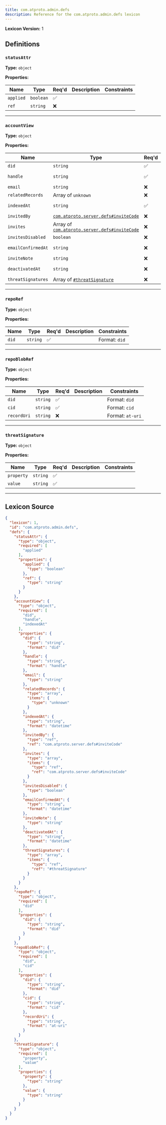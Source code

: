 ```yaml
---
title: com.atproto.admin.defs
description: Reference for the com.atproto.admin.defs lexicon
---
```

**Lexicon Version:** 1

## Definitions

<a name="statusattr"></a>
### `statusAttr`

**Type:** `object`

**Properties:**

| Name | Type | Req'd  | Description | Constraints |
|------|------|----------|-------------|-------------|
| `applied` | `boolean` | ✅  |  |  |
| `ref` | `string` | ❌  |  |  |

---

<a name="accountview"></a>
### `accountView`

**Type:** `object`

**Properties:**

| Name | Type | Req'd  | Description | Constraints |
|------|------|----------|-------------|-------------|
| `did` | `string` | ✅  |  | Format: `did` |
| `handle` | `string` | ✅  |  | Format: `handle` |
| `email` | `string` | ❌  |  |  |
| `relatedRecords` | Array of `unknown` | ❌  |  |  |
| `indexedAt` | `string` | ✅  |  | Format: `datetime` |
| `invitedBy` | [`com.atproto.server.defs#inviteCode`](/lexicons/com/atproto/server/defs#inviteCode) | ❌  |  |  |
| `invites` | Array of [`com.atproto.server.defs#inviteCode`](/lexicons/com/atproto/server/defs#inviteCode) | ❌  |  |  |
| `invitesDisabled` | `boolean` | ❌  |  |  |
| `emailConfirmedAt` | `string` | ❌  |  | Format: `datetime` |
| `inviteNote` | `string` | ❌  |  |  |
| `deactivatedAt` | `string` | ❌  |  | Format: `datetime` |
| `threatSignatures` | Array of [`#threatSignature`](#threatsignature) | ❌  |  |  |

---

<a name="reporef"></a>
### `repoRef`

**Type:** `object`

**Properties:**

| Name | Type | Req'd  | Description | Constraints |
|------|------|----------|-------------|-------------|
| `did` | `string` | ✅  |  | Format: `did` |

---

<a name="repoblobref"></a>
### `repoBlobRef`

**Type:** `object`

**Properties:**

| Name | Type | Req'd  | Description | Constraints |
|------|------|----------|-------------|-------------|
| `did` | `string` | ✅  |  | Format: `did` |
| `cid` | `string` | ✅  |  | Format: `cid` |
| `recordUri` | `string` | ❌  |  | Format: `at-uri` |

---

<a name="threatsignature"></a>
### `threatSignature`

**Type:** `object`

**Properties:**

| Name | Type | Req'd  | Description | Constraints |
|------|------|----------|-------------|-------------|
| `property` | `string` | ✅  |  |  |
| `value` | `string` | ✅  |  |  |

---

## Lexicon Source
```json
{
  "lexicon": 1,
  "id": "com.atproto.admin.defs",
  "defs": {
    "statusAttr": {
      "type": "object",
      "required": [
        "applied"
      ],
      "properties": {
        "applied": {
          "type": "boolean"
        },
        "ref": {
          "type": "string"
        }
      }
    },
    "accountView": {
      "type": "object",
      "required": [
        "did",
        "handle",
        "indexedAt"
      ],
      "properties": {
        "did": {
          "type": "string",
          "format": "did"
        },
        "handle": {
          "type": "string",
          "format": "handle"
        },
        "email": {
          "type": "string"
        },
        "relatedRecords": {
          "type": "array",
          "items": {
            "type": "unknown"
          }
        },
        "indexedAt": {
          "type": "string",
          "format": "datetime"
        },
        "invitedBy": {
          "type": "ref",
          "ref": "com.atproto.server.defs#inviteCode"
        },
        "invites": {
          "type": "array",
          "items": {
            "type": "ref",
            "ref": "com.atproto.server.defs#inviteCode"
          }
        },
        "invitesDisabled": {
          "type": "boolean"
        },
        "emailConfirmedAt": {
          "type": "string",
          "format": "datetime"
        },
        "inviteNote": {
          "type": "string"
        },
        "deactivatedAt": {
          "type": "string",
          "format": "datetime"
        },
        "threatSignatures": {
          "type": "array",
          "items": {
            "type": "ref",
            "ref": "#threatSignature"
          }
        }
      }
    },
    "repoRef": {
      "type": "object",
      "required": [
        "did"
      ],
      "properties": {
        "did": {
          "type": "string",
          "format": "did"
        }
      }
    },
    "repoBlobRef": {
      "type": "object",
      "required": [
        "did",
        "cid"
      ],
      "properties": {
        "did": {
          "type": "string",
          "format": "did"
        },
        "cid": {
          "type": "string",
          "format": "cid"
        },
        "recordUri": {
          "type": "string",
          "format": "at-uri"
        }
      }
    },
    "threatSignature": {
      "type": "object",
      "required": [
        "property",
        "value"
      ],
      "properties": {
        "property": {
          "type": "string"
        },
        "value": {
          "type": "string"
        }
      }
    }
  }
}
```
